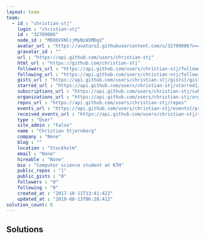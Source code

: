 ```yaml
---
layout: team
team: 
  - id : "christian-stj" 
    login : "christian-stj" 
    id : "32709086" 
    node_id : "MDQ6VXNlcjMyNzA5MDg2" 
    avatar_url : "https://avatars2.githubusercontent.com/u/32709086?v=4" 
    gravatar_id : "" 
    url : "https://api.github.com/users/christian-stj" 
    html_url : "https://github.com/christian-stj" 
    followers_url : "https://api.github.com/users/christian-stj/followers" 
    following_url : "https://api.github.com/users/christian-stj/following{/other_user}" 
    gists_url : "https://api.github.com/users/christian-stj/gists{/gist_id}" 
    starred_url : "https://api.github.com/users/christian-stj/starred{/owner}{/repo}" 
    subscriptions_url : "https://api.github.com/users/christian-stj/subscriptions" 
    organizations_url : "https://api.github.com/users/christian-stj/orgs" 
    repos_url : "https://api.github.com/users/christian-stj/repos" 
    events_url : "https://api.github.com/users/christian-stj/events{/privacy}" 
    received_events_url : "https://api.github.com/users/christian-stj/received_events" 
    type : "User" 
    site_admin : "False" 
    name : "Christian Stjernberg" 
    company : "None" 
    blog : "" 
    location : "Stockholm" 
    email : "None" 
    hireable : "None" 
    bio : "Computer science student at KTH" 
    public_repos : "1" 
    public_gists : "0" 
    followers : "0" 
    following : "0" 
    created_at : "2017-10-11T13:41:42Z" 
    updated_at : "2019-08-13T06:28:41Z" 
solution_count: 0
---
```

## Solutions
